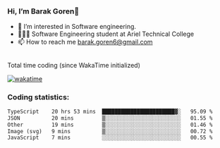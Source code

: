 ###  Hi, I’m Barak Goren👋
- 👀 I’m interested in Software engineering.
- 👨🏼‍🎓 Software Engineering student at Ariel Technical College
- 📫 How to reach me barak.goren6@gmail.com
##
Total time coding (since WakaTime initialized)

[![wakatime](https://wakatime.com/badge/user/5cc5ec80-a806-4ca2-a704-db29274e48cd.svg)](https://wakatime.com/@5cc5ec80-a806-4ca2-a704-db29274e48cd)

   
### Coding statistics:

<!--START_SECTION:waka-->

```txt
TypeScript    20 hrs 53 mins  ███████████████████████▓░   95.09 %
JSON          20 mins         ▒░░░░░░░░░░░░░░░░░░░░░░░░   01.55 %
Other         19 mins         ▒░░░░░░░░░░░░░░░░░░░░░░░░   01.46 %
Image (svg)   9 mins          ▒░░░░░░░░░░░░░░░░░░░░░░░░   00.72 %
JavaScript    7 mins          ░░░░░░░░░░░░░░░░░░░░░░░░░   00.55 %
```

<!--END_SECTION:waka-->

<!---
barakgoren/barakgoren is a ✨ special ✨ repository because its `README.md` (this file) appears on your GitHub profile.
You can click the Preview link to take a look at your changes.
--->
